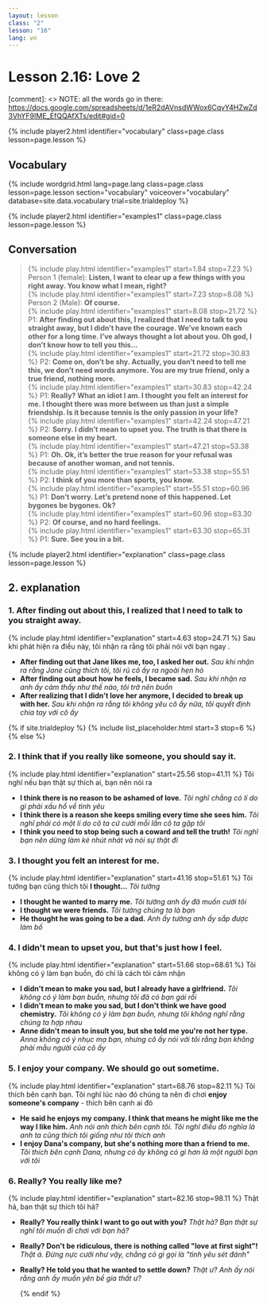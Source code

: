```yaml
---
layout: lesson
class: "2"
lesson: "16"
lang: vn
---
```



# Lesson 2.16: Love 2

[comment]: <> NOTE: all the words go in there: https://docs.google.com/spreadsheets/d/1eR2dAVnsdWWox6CqvY4HZwZd3VhYF9IME_EfQQAfXTs/edit#gid=0

{% include player2.html identifier="vocabulary" class=page.class lesson=page.lesson %}
## Vocabulary


{% include wordgrid.html lang=page.lang
		class=page.class 
		lesson=page.lesson 
		section="vocabulary"
		voiceover="vocabulary"
		database=site.data.vocabulary 
		trial=site.trialdeploy %}
	


{% include player2.html identifier="examples1" class=page.class lesson=page.lesson %}

## Conversation

> {% include play.html identifier="examples1" start=1.84 stop=7.23 %} Person 1 (female): **Listen, I want to clear up a few things with you right away. You know what I mean, right?**     
> {% include play.html identifier="examples1" start=7.23 stop=8.08 %} Person 2 (Male): **Of course.**     
> {% include play.html identifier="examples1" start=8.08 stop=21.72 %} P1: **After finding out about this, I realized that I need to talk to you straight away, but I didn’t have the courage. We’ve known each other for a long time. I’ve always thought a lot about you. Oh god, I don’t know how to tell you this...**  
> {% include play.html identifier="examples1" start=21.72 stop=30.83 %} P2: **Come on, don’t be shy. Actually, you don’t need to tell me this, we don’t need words anymore. You are my true friend, only a true friend, nothing more.**  
> {% include play.html identifier="examples1" start=30.83 stop=42.24 %} P1: **Really? What an idiot I am. I thought you felt an interest for me. I thought there was more between us than just a simple friendship. Is it because tennis is the only passion in your life?**  
> {% include play.html identifier="examples1" start=42.24 stop=47.21 %} P2: **Sorry. I didn’t mean to upset you. The truth is that there is someone else in my heart.**  
> {% include play.html identifier="examples1" start=47.21 stop=53.38 %} P1: **Oh. Ok, it’s better the true reason for your refusal was because of another woman, and not tennis.**    
> {% include play.html identifier="examples1" start=53.38 stop=55.51 %} P2: **I think of you more than sports, you know.**  
> {% include play.html identifier="examples1" start=55.51 stop=60.96 %} P1: **Don’t worry. Let’s pretend none of this happened. Let bygones be bygones. Ok?**    
> {% include play.html identifier="examples1" start=60.96 stop=63.30 %} P2: **Of course, and no hard feelings.**   
> {% include play.html identifier="examples1" start=63.30 stop=65.31 %} P1: **Sure. See you in a bit.**    


{% include player2.html identifier="explanation" class=page.class lesson=page.lesson %}

## 2. explanation
### 1. After finding out about this, I realized that I need to talk to you straight away.
{% include play.html identifier="explanation" start=4.63 stop=24.71 %}
Sau khi phát hiện ra điều này, tôi nhận ra rằng tôi phải nói với bạn ngay
.
- **After finding out that Jane likes me, too, I asked her out.** *Sau khi nhận ra rằng Jane cũng thích tôi, tôi rủ cô ấy ra ngoài hẹn hò*
- **After finding out about how he feels, I became sad.** *Sau khi nhận ra anh ấy cảm thấy như thế nào, tôi trở nên buồn*
- **After realizing that I didn't love her anymore, I decided to break up with her.** *Sau khi nhận ra rằng tôi không yêu cô ấy nữa, tôi quyết định chia tay với cô ấy*


{% if site.trialdeploy %}
  {% include list_placeholder.html start=3 stop=6 %}
  {% else %}


### 2. I think that if you really like someone, you should say it.
{% include play.html identifier="explanation" start=25.56 stop=41.11 %}
Tôi nghĩ nếu bạn thật sự thích ai, bạn nên nói ra 

- **I think there is no reason to be ashamed of love.** *Tôi nghĩ chẳng có lí do gì phải xấu hổ về tình yêu*
- **I think there is a reason she keeps smiling every time she sees him.** *Tôi nghĩ phải có một lí do cô ta cứ cười mỗi lần cô ta gặp tôi*
- **I think you need to stop being such a coward and tell the truth!** *Tôi nghĩ bạn nên dừng làm kẻ nhút nhát và nói sự thật đi*

### 3.  I thought you felt an interest for me.
{% include play.html identifier="explanation" start=41.16 stop=51.61 %}
Tôi tưởng bạn cũng thích tôi
**I thought...** *Tôi tưởng*

- **I thought he wanted to marry me.** *Tôi tưởng anh ấy đã muốn cưới tôi*
- **I thought we were friends.** *Tôi tưởng chúng ta là bạn*
- **He thought he was going to be a dad.** *Anh ấy tưởng anh ấy sắp được làm bố*

### 4. I didn't mean to upset you, but that's just how I feel.
{% include play.html identifier="explanation" start=51.66 stop=68.61 %}
Tôi không có ý làm bạn buồn, đó chỉ là cách tôi cảm nhận

- **I didn't mean to make you sad, but I already have a girlfriend.** *Tôi không có ý làm bạn buồn, nhưng tôi đã có bạn gái rồi*
- **I didn't mean to make you sad, but I don't think we have good chemistry.** *Tôi không có ý làm bạn buồn, nhưng tôi không nghĩ rằng chúng ta hợp nhau*
- **Anne didn't mean to insult you, but she told me you're not her type.** *Anna không có ý nhục mạ bạn, nhưng cô ấy nói với tôi rằng bạn không phải mẫu người của cô ấy*

### 5. I enjoy your company. We should go out sometime.
{% include play.html identifier="explanation" start=68.76 stop=82.11 %}
Tôi thích bên cạnh bạn. Tôi nghĩ lúc nào đó chúng ta nên đi chơi
**enjoy someone's company** - thích bên cạnh ai đó

- **He said he enjoys my company. I think that means he might like me the way I like him.** *Anh nói anh thích bên cạnh tôi. Tôi nghĩ điều đó nghĩa là anh ta cũng thích tôi giống như tôi thích anh*
- **I enjoy Dana's company, but she's nothing more than a friend to me.** *Tôi thích bên cạnh Dana, nhưng có ấy không có gì hơn là một người bạn với tôi* 


### 6. Really? You really like me?
{% include play.html identifier="explanation" start=82.16 stop=98.11 %}
Thật hả, bạn thật sự thích tôi hả?
- **Really? You really think I want to go out with you?** *Thật hả? Bạn thật sự nghĩ tôi muốn đi chơi với bạn hả?*
- **Really? Don't be ridiculous, there is nothing called "love at first sight"!** *Thật á. Đừng nực cười như vậy, chằng có gì gọi là "tình yêu sét đánh"*
- **Really? He told you that he wanted to settle down?** *Thật ư? Anh ấy nói rằng anh ấy muốn yên bề gia thất ư?*

  {% endif %}
